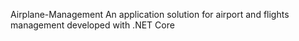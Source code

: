 Airplane-Management
An application solution for airport and flights management developed with .NET Core
